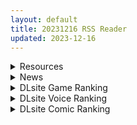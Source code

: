 ```yaml
---
layout: default
title: 20231216 RSS Reader
updated: 2023-12-16
---
```


<details class='content-parent'>
<summary>
Resources
</summary>
<details class='content-child'>
<summary>
<span class='rss-title'> [自购][RJ01088206][ドリルさきいか]催堕のエルフ </span> <a class='rss-link' href='https://gmgard.com/gm124382' target='_blank'>&nbsp;</a>
<div class='rss-published'> 🕛 20231215 16:47:43</div>
</summary>
<img src="https://static.gmgard.us/Images/upload/1696152349389344.jpg" /><br /><p>在俗事缠身的年底总算是等来了一款有70CG以上的重量级作品。</p>
</details>
<details class='content-child'>
<summary>
<span class='rss-title'> [空気系☆漢化][アカペンギン (アサヒナヒカゲ)] 僕のママは弟の前でだけドスケベになる (オリジナル) </span> <a class='rss-link' href='https://gmgard.com/gm124383' target='_blank'>&nbsp;</a>
<div class='rss-published'> 🕛 20231215 16:34:38</div>
</summary>
<img src="https://static.gmgard.us/Images/upload/15987160034376058.jpg" /><br /><p>大屌弟弟和淫荡母亲乱伦，却不带哥哥一起玩的故事。</p>
</details>
<details class='content-child'>
<summary>
<span class='rss-title'> 谁有缘之空 悠之空cg全图 </span> <a class='rss-link' href='https://gmgard.com/gm124377' target='_blank'>&nbsp;</a>
<div class='rss-published'> 🕛 20231215 12:23:53</div>
</summary>
<img src="https://static.gmgard.us/Images/upload/78326150228570610.jpg" /><br /><p>求缘之空 悠之空游戏CG全图&nbsp; &nbsp; 最好是不用翻墙能下载的</p>
</details>
<details class='content-child'>
<summary>
<span class='rss-title'> [りょう] 作品合集23本 </span> <a class='rss-link' href='https://gmgard.com/gm124380' target='_blank'>&nbsp;</a>
<div class='rss-published'> 🕛 20231215 12:22:46</div>
</summary>
<img src="https://static.gmgard.us/Images/upload/48261151942259568.jpg" /><br /><p>这次带来的是りょう老师作品的合集一共23本</p>
</details>
<details class='content-child'>
<summary>
<span class='rss-title'> (合集)[诸神字幕组&HdmvSub字幕组]虫师[S1+S2+特别篇][1-46][简繁外挂][1080p 10bit FLAC][MKV][32.05GB] </span> <a class='rss-link' href='https://gmgard.com/gm124379' target='_blank'>&nbsp;</a>
<div class='rss-published'> 🕛 20231215 12:21:40</div>
</summary>
<img src="https://static.gmgard.us/Images/upload/19115151857316780.jpg" /><br /><p>简介：</p>
</details>
<details class='content-child'>
<summary>
<span class='rss-title'> [魔穗字幕组][鈴木みら乃]RIN×SEN+Ran→Sem Cross Mix 1+2 </span> <a class='rss-link' href='https://gmgard.com/gm124381' target='_blank'>&nbsp;</a>
<div class='rss-published'> 🕛 20231215 12:04:16</div>
</summary>
<img src="https://iili.io/Ju1YClf.gif" /><br /><p>这部是讲模特黄毛的事</p>
</details>

</details>
<details class='content-parent'>
<summary>
News
</summary>
<details class='content-child'>
<summary>
<span class='rss-title'> 美少女戰隊集結！輕卡牌紳士遊戲《FREYA夢姬》試玩 </span> <a class='rss-link' href='https://www.4gamers.com.tw/news/detail/61656/h365-adult-games-freya' target='_blank'>&nbsp;</a>
<div class='rss-published'> 🕛 20231215 17:06:03</div>
</summary>
<img src="https://img.4gamers.com.tw/news-image/32eff770-abc9-4b83-a1cc-86c4ed2fe647.jpg"/>
是甚麼蒙蔽了我的雙眼
</details>
<details class='content-child'>
<summary>
<span class='rss-title'> SMEE 最新作《ラブピカルポッピー！》公開官方網站及宣傳影片 </span> <a class='rss-link' href='https://home.gamer.com.tw/creationDetail.php?sn=5847151' target='_blank'>&nbsp;</a>
<div class='rss-published'> 🕛 20231215 13:53:38</div>
</summary>
<div align="center"><img border="0" class="gallery-image" src="https://i.imgur.com/MPChJVI.jpg" width="650" /></div><div align="center"><br /></div><div><div>曾製作<b>《</b><b>1/1彼氏彼女</b><b>》</b>、<b>《</b><b>HaremKingdom</b><b>》</b>等作品的遊戲公司 SMEE ，於今日(12/15)公開最新作<b>《ラブピカルポッピー！》</b>的官方網站及宣傳影片，預定2024年4月26日發售。</div></div><div><br /></div><div><div class="videoWrapper"><div class="videoWrapper video-youtube"></div></div></div><div><br /></div><div><div align="center"><b><font size="4">【故事劇情】</font></b></div><div align="center"><div>某一天，我的家失火了。</div><div><br /></div><div>原本和我一起生活的妹妹 涼花 被送到學校宿舍，而我則成了可悲、居無定所的無業遊民。</div><div>就在這時，有人來邀請我擔任女子宿舍的舍監。</div><div><br /></div><div>既可以照顧妹妹，還有住處和薪水。</div><div><br /></div><div>沒有理由拒絕！</div><div>我迅速答應邀請，不過還得順便幫忙宿舍附設的可麗餅咖啡店。</div><div>雖然有點辛苦，但只要有報酬，我都無所畏懼。</div><div><br /></div><div>『似乎認識我的豐滿女孩』</div><div>『不習慣團體生活的陰沉妹妹』</div><div>『渴望認同的怪物女孩』</div><div>『藏有撒嬌願望的小巧宿舍長』</div><div>『表裡如一大剌剌的辣妹』</div><div>『人生疲憊不堪的大姐姐』</div><div>身邊盡是一些性格獨特的女孩們，但這都不是問題。</div><div>我會全部把她們照顧好！！</div></div></div><div align="center"><br /></div><div><br /></div><div align="center"><b><font size="4">【角色介紹】</font></b></div><div align="center"><img border="0" class="gallery-image" src="https://i.imgur.com/QdHildC.png" width="650" /></div><div align="center"><img border="0" class="gallery-image" src="https://i.imgur.com/8MoPmbr.png" width="650" /></div><div align="center"><img border="0" class="gallery-image" src="https://i.imgur.com/Sa3f2qU.png" width="650" /></div><div align="center"><img border="0" class="gallery-image" src="https://i.imgur.com/lRYff97.png" width="650" /></div><div align="center"><img border="0" class="gallery-image" src="https://i.imgur.com/AJSU8CE.png" width="650" /></div><div align="center"><img border="0" class="gallery-image" src="https://i.imgur.com/6Fwyx8H.png" width="650" /></div><div align="center"><br /></div><div align="center"><br /></div><div align="center"><b><font size="4">【遊戲CG】</font></b></div><div align="center"><img border="0" class="gallery-image" src="https://i.imgur.com/z95BNbk.png" width="650" /></div><div align="center"><img border="0" class="gallery-image" src="https://i.imgur.com/UQ8l7Wu.png" width="650" /></div><div align="center"><img border="0" class="gallery-image" src="https://i.imgur.com/8GQfihh.png" width="650" /></div><div><br /></div><div><br /></div><div><b><font size="4">CAST</font></b></div><div><div>近江 希未　CV：猫田みけ</div><div>涼花　CV：森谷こころ</div><div>衣川 美卯　CV：葉月ひかり</div><div>寿 珠祈　CV：原ぽぽ子</div><div>岡井 たんぽぽ　CV：月白まひる</div><div>漆原 綾子　CV：蒼乃むすび</div></div><div><br /><b><font size="4">STAFF</font></b><div><div>劇本：宅本うと、七央結日、水瀬拓未、中島大河</div><div>原畫：はなまる</div><div>發售日：2024年4月26日</div><div>官網：<a href="https://ref.gamer.com.tw/redir.php?url=https%3A%2F%2Fwww.hook-net.jp%2Fsmee%2Flpp%2F" target="_blank">https://www.hook-net.jp/smee/lpp/</a></div></div></div><div><br /></div>
</details>
<details class='content-child'>
<summary>
<span class='rss-title'> Key 最新作《虹彩都市》預定 2024 年發售 </span> <a class='rss-link' href='https://home.gamer.com.tw/creationDetail.php?sn=5847095' target='_blank'>&nbsp;</a>
<div class='rss-published'> 🕛 20231215 12:20:36</div>
</summary>
<div align="center"><img border="0" class="gallery-image" src="https://i.imgur.com/sWeS5CV.jpg" width="650" /></div><div><br /></div><div>遊戲品牌 Key 於今日宣布將推出全新的視覺小說遊戲<b>《虹彩都市》</b>，由 KEI 擔任原畫、 松山剛 擔任劇本，遊戲預定 2024 年發售。</div><div><br /></div><div><br /></div><div><div align="center"><font size="4"><b>【劇情簡介】</b></font></div><div align="center"><div>在不遠的未來，人們眼睛開始機械化，觀看AR擴增實境有如真實一般。</div><div>完全支援AR的都市『0區』，除了能夠享受豐富的生活和刺激的娛樂之外，</div><div>人們的視野所見都由AR網路「ADONIS」管理，被譽為世界上最安全的城市。</div><div><br /></div><div>生活於0區的主人公「喰木紫苑」，他是ADONIS企業的一級調查官，</div><div>負責守護城市的安全，避免受到危險分子滋事，每天都過得很忙碌。</div><div>然而某一天，喰木被捲進了他負責的「沼澤人事件」關聯的陰謀之中，而被降職到清閒的OCTA部門。</div><div><br /></div><div>就在喰木意志消沉之時，不知為何他的初戀少女「百花」，</div><div>那位在他幼年時就去世的少女，以小時候的模樣再次出現在喰木面前。</div><div>她是存在於沒有實體的AR上的電子幽靈。</div></div></div><div><br /></div><div align="center"><br /></div><div><br /></div><div><b><font size="4">遊戲資訊</font></b></div><div>名稱：虹彩都市</div><div>原畫：KEI</div><div>劇本：松山剛</div><div>音樂：折戸伸治</div><div>設計：からます、Richard Falcema</div><div>原案：妹尾ありか</div><div>監督：yucchi</div><div>製作人：丘野塔也</div><div>遊戲平台：PC</div><div>製作公司：Key</div><div>遊戲類型：ADV</div><div>發售日期：2024年</div><div>官方網站：<a href="https://ref.gamer.com.tw/redir.php?url=https%3A%2F%2Fkey.visualarts.gr.jp%2Fkinetic%2Faugment_protocol%2F" target="_blank">https://key.visualarts.gr.jp/kinetic/augment_protocol/</a></div><div><br /></div>
</details>
<details class='content-child'>
<summary>
<span class='rss-title'> 性誕快樂！《天下布魔》3週年活動陪你度過冬日與佳節 </span> <a class='rss-link' href='https://www.4gamers.com.tw/news/detail/61636/tenkafuma-3rd-anniversary-event-review' target='_blank'>&nbsp;</a>
<div class='rss-published'> 🕛 20231215 10:22:40</div>
</summary>
<img src="https://img.4gamers.com.tw/news-image/2e119441-294c-47d3-8bfb-441fdcb441a9.jpg"/>
聖誕節肯定是乒乒乓乓
</details>

</details>
<details class='content-parent'>
<summary>
DLsite Game Ranking
</summary>
<details class='content-child'>
<summary>
<span class='rss-title'> えちクラDLC「娼館ステージ」 [azcat] </span> <a class='rss-link' href='https://www.dlsite.com/maniax/work/=/product_id/RJ01124087.html' target='_blank'>&nbsp;</a>
<div class='rss-published'> 🕛 20231216 13:10:04</div>
</summary>
<img src ="http://img.dlsite.jp/modpub/images2/work/doujin/RJ01125000/RJ01124087_img_main.jpg"/><br/>えちクラのDLCが登場! 非攻略型のステージ「娼館」がお楽しみ頂けます。
</details>
<details class='content-child'>
<summary>
<span class='rss-title'> えちクラ～えっち&クラフト～ [azcat] </span> <a class='rss-link' href='https://www.dlsite.com/maniax/work/=/product_id/RJ434109.html' target='_blank'>&nbsp;</a>
<div class='rss-published'> 🕛 20231216 13:10:04</div>
</summary>
<img src ="http://img.dlsite.jp/modpub/images2/work/doujin/RJ435000/RJ434109_img_main.jpg"/><br/>えっちなクラフトゲームが登場! えっちに変えられたクラフトワールドをモンスターや女の子とHしながら開拓しよう!
</details>
<details class='content-child'>
<summary>
<span class='rss-title'> シードオブザデッド:コンプリートエディション [TeamKRAMA] </span> <a class='rss-link' href='https://www.dlsite.com/maniax/work/=/product_id/RJ01119297.html' target='_blank'>&nbsp;</a>
<div class='rss-published'> 🕛 20231216 13:10:04</div>
</summary>
<img src ="http://img.dlsite.jp/modpub/images2/work/doujin/RJ01120000/RJ01119297_img_main.jpg"/><br/>可愛いあの子を守るため暴力とセックスが支配するZワールドで暴れまくれ!様々な武器を手にし、襲い掛かってくる怪物をぶっ殺せ! 彼女たちが怪我をしたときは即エッチでヒーリング!股間のマグナムも火を噴くぜ!彼女たちのハートも最高潮(エクスタシー)! 終わった世界で始まる新たな生活。主人公やヒロインたちに待ち受ける未来とは…!?
</details>
<details class='content-child'>
<summary>
<span class='rss-title'> 睡眠姦!幻想郷の少女～怨霊も恐れ怯む少女～ [赤坂砂糖] </span> <a class='rss-link' href='https://www.dlsite.com/maniax/work/=/product_id/RJ01126191.html' target='_blank'>&nbsp;</a>
<div class='rss-published'> 🕛 20231216 13:10:04</div>
</summary>
<img src ="http://img.dlsite.jp/modpub/images2/work/doujin/RJ01127000/RJ01126191_img_main.jpg"/><br/>「睡眠姦!幻想郷の少女～怨霊も恐れ怯む少女～」、さとりとのインタラクティブな交流を楽しむエロティックなゲームです。
</details>
<details class='content-child'>
<summary>
<span class='rss-title'> スク水少女快楽拷問シミュレーション【放課後の体育倉庫で止まない絶頂地獄】 [紺色くらぶ] </span> <a class='rss-link' href='https://www.dlsite.com/maniax/work/=/product_id/RJ01111622.html' target='_blank'>&nbsp;</a>
<div class='rss-published'> 🕛 20231216 13:10:04</div>
</summary>
<img src ="http://img.dlsite.jp/modpub/images2/work/doujin/RJ01112000/RJ01111622_img_main.jpg"/><br/>体育倉庫で無理やりイカせ続ける!強制絶頂Live2Dフルアニメーション&フルボイス!
</details>

</details>
<details class='content-parent'>
<summary>
DLsite Voice Ranking
</summary>
<details class='content-child'>
<summary>
<span class='rss-title'> 【碧蓝航线ASMR】治愈指挥官小分队!信浓的恬眠幻梦 [アトリエメール] </span> <a class='rss-link' href='https://www.dlsite.com/maniax/work/=/product_id/RJ01127807.html' target='_blank'>&nbsp;</a>
<div class='rss-published'> 🕛 20231216 13:10:07</div>
</summary>
<img src ="http://img.dlsite.jp/modpub/images2/work/doujin/RJ01128000/RJ01127807_img_main.jpg"/><br/>「汝若寻求慰藉,妾身自当予取予求…」
</details>
<details class='content-child'>
<summary>
<span class='rss-title'> 【碧藍航線ASMR】治愈指揮官小分隊!信濃的恬眠幻夢 [アトリエメール] </span> <a class='rss-link' href='https://www.dlsite.com/maniax/work/=/product_id/RJ01127811.html' target='_blank'>&nbsp;</a>
<div class='rss-published'> 🕛 20231216 13:10:07</div>
</summary>
<img src ="http://img.dlsite.jp/modpub/images2/work/doujin/RJ01128000/RJ01127811_img_main.jpg"/><br/>「汝若尋求慰藉,妾身自當予取予求…」
</details>
<details class='content-child'>
<summary>
<span class='rss-title'> 【初恋えっち】押しかけ同棲ギャル。誘惑JKリオちゃんとの甘々ラブハメ生活。 [桃色みんと] </span> <a class='rss-link' href='https://www.dlsite.com/maniax/work/=/product_id/RJ01112220.html' target='_blank'>&nbsp;</a>
<div class='rss-published'> 🕛 20231216 13:10:07</div>
</summary>
<img src ="http://img.dlsite.jp/modpub/images2/work/doujin/RJ01113000/RJ01112220_img_main.jpg"/><br/>あなたをどう見ても性的に愛してる従妹JKのリオちゃん。初恋の貴方と甘イチャ性活の為にやってきた♪ぐいぐい～っとえちえち誘惑してくる小悪魔JKリオちゃんは、意外と......?「このナマチチでぇ...イイコト...してあげちゃうんだけどなぁ...♪」
</details>
<details class='content-child'>
<summary>
<span class='rss-title'> 職員室でも保健室でも自宅でも! メスガキな教え子はイタズラしまくる! [ファウナス] </span> <a class='rss-link' href='https://www.dlsite.com/maniax/work/=/product_id/RJ01018155.html' target='_blank'>&nbsp;</a>
<div class='rss-published'> 🕛 20231216 13:10:07</div>
</summary>
<img src ="http://img.dlsite.jp/modpub/images2/work/doujin/RJ01019000/RJ01018155_img_main.jpg"/><br/>職員室で休憩中、なんとなくスマホでロリ画像を見ているあなた。 そんなところを教え子のシロに見られてしまいます......
</details>
<details class='content-child'>
<summary>
<span class='rss-title'> 双子ロリ爆乳の媚び媚びお兄ちゃん誘惑【ロリ爆乳の双子が大好きなお兄ちゃんをメロメロにして、気持ちいいお漏らしぴゅっぴゅをさせる話】 [常世常闇所々] </span> <a class='rss-link' href='https://www.dlsite.com/maniax/work/=/product_id/RJ01096800.html' target='_blank'>&nbsp;</a>
<div class='rss-published'> 🕛 20231216 13:10:07</div>
</summary>
<img src ="http://img.dlsite.jp/modpub/images2/work/doujin/RJ01097000/RJ01096800_img_main.jpg"/><br/>ロリ爆乳の双子が大好きな親戚のお兄ちゃんを誘惑して、メロメロにさせてしまう甘々なマゾ向けの話です。女の子達に結婚を迫られるお兄ちゃん…左右から柔らかくて大きいおっぱいを押し付けられたり、耳を小さなお口でしゃぶられたり、少しずつ双子の魅力にハマっていきます…お兄ちゃんは魅惑的なロリ姉妹に負けてしまうのでしょうか?CV みもりあいの様
</details>

</details>
<details class='content-parent'>
<summary>
DLsite Comic Ranking
</summary>
<details class='content-child'>
<summary>
<span class='rss-title'> 家が湿気過ぎて生えてきた幻覚誘発するキノコを誤食して発情したあとのあれやこれ [捕食少女] </span> <a class='rss-link' href='https://www.dlsite.com/maniax/work/=/product_id/RJ01114389.html' target='_blank'>&nbsp;</a>
<div class='rss-published'> 🕛 20231216 13:10:10</div>
</summary>
<img src ="http://img.dlsite.jp/modpub/images2/work/doujin/RJ01115000/RJ01114389_img_main.jpg"/><br/>これはごく普通すぎて普通でしかない一人の女子大学生の日常ストーリーです。 家の中が湿気てキノコが生えることになり、好奇心からそのキノコを誤って摂取した結果、幻覚を体験します。本文は52ページ。特典のおまけ2枚付きです。
</details>
<details class='content-child'>
<summary>
<span class='rss-title'> ミラーコレクションファンタジアVol.2 [Xion] </span> <a class='rss-link' href='https://www.dlsite.com/maniax/work/=/product_id/RJ01129997.html' target='_blank'>&nbsp;</a>
<div class='rss-published'> 🕛 20231216 13:10:10</div>
</summary>
<img src ="http://img.dlsite.jp/modpub/images2/work/doujin/RJ01130000/RJ01129997_img_main.jpg"/><br/>そっくりの女の子同士で異世界でもイチャイチャする話
</details>
<details class='content-child'>
<summary>
<span class='rss-title'> 平凡JKとふしぎなおクスリ [Yumemi Dream Land] </span> <a class='rss-link' href='https://www.dlsite.com/maniax/work/=/product_id/RJ01072394.html' target='_blank'>&nbsp;</a>
<div class='rss-published'> 🕛 20231216 13:10:10</div>
</summary>
<img src ="http://img.dlsite.jp/modpub/images2/work/doujin/RJ01073000/RJ01072394_img_main.jpg"/><br/>クラスの人気者に誘われて、カラオケに行った平凡なJKミキ。気が付けば、2つの穴の処女が奪われていて……。
</details>
<details class='content-child'>
<summary>
<span class='rss-title'> 今日の天気は雨時々家出JK [Yumemi Dream Land] </span> <a class='rss-link' href='https://www.dlsite.com/maniax/work/=/product_id/RJ01084653.html' target='_blank'>&nbsp;</a>
<div class='rss-published'> 🕛 20231216 13:10:10</div>
</summary>
<img src ="http://img.dlsite.jp/modpub/images2/work/doujin/RJ01085000/RJ01084653_img_main.jpg"/><br/>雨の日に出会った家出少女、美咲。泊めてあげた俺に対して、彼女はその身体で『お礼』をしようとする……。
</details>
<details class='content-child'>
<summary>
<span class='rss-title'> まんこく武術会3〜鬼逝き⭐くノ一拷問編〜 [岡本画伯] </span> <a class='rss-link' href='https://www.dlsite.com/maniax/work/=/product_id/RJ01093491.html' target='_blank'>&nbsp;</a>
<div class='rss-published'> 🕛 20231216 13:10:10</div>
</summary>
<img src ="http://img.dlsite.jp/modpub/images2/work/doujin/RJ01094000/RJ01093491_img_main.jpg"/><br/>女子高生くノ一 が魔人を絶滅させるべく立ち上がった! しかし返り討ちに遭い、魔人たちの【快楽忍術】の餌食になってしまう・・!
</details>

</details>

